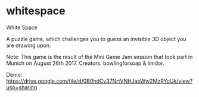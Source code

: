 # whitespace
White Space

A puzzle game, which challenges you to guess an invisible 3D object you are drawing upon.


Note:
This game is the result of the Mini Game Jam session that took part in Munich on August 26th 2017.
Creators: bowlingforsoap & limdor.

Demo: https://drive.google.com/file/d/0B0hdCv37NrtVNHJabWw2MzRYcUk/view?usp=sharing
